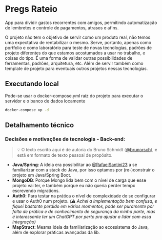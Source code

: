 # Pregs Rateio
App para dividir gastos recorrentes com amigos, permitindo automatização de lembretes e controle de pagamentos, atrasos e afins. 

O projeto não tem o objetivo de servir como um produto real, não temos uma expectativa de rentabilizar o mesmo. Serve, portanto, apenas como portfolio e 
como laboratório para teste de novas tecnologias, padrões de projeto diferentes do que estamos acostumados a usar no trabalho, e coisas do tipo. É uma
forma de validar outras possibilidades de ferramentas, padrões, arquitetura, etc. Além de servir também como template de projeto para eventuais outros projetos nessas tecnologias.

## Executando local
Pode-se usar o docker-compose.yml raiz do projeto para executar o servidor e o banco de dados locamente

```sh
docker-compose up -d
```

## Detalhamento técnico
### Decisões e motivações de tecnologia - Back-end:
> 💡 O texto escrito aqui é de autoria do Bruno Schmidt ([@brunorsch](https://github.com/brunorsch)), e está em formato de texto pessoal de propósito.
- **Java/Spring**: A ideia era possibilitar ao [@RafaelSantini23](https://github.com/RafaelSantini23) a se familiarizar com a stack do Java, por isso optamos por (re-)construir o projeto em Java/Spring Boot.
- **MongoDB**: Porque Mongo lida bem com o nível de carga que esse projeto vai ter, e também porque eu não queria perder tempo escrevendo migrations.
- **Auth0**: Para testar na prática o nível de complexidade de se configurar e usar o Auth0 num projeto. *(⚠️ Achei a implementação bem confusa, 
e fiquei bastante perdido em vários momentos, pode ser puramente por falta de prática e de conhecimento de segurança da minha parte, mas é interessante ter um ChatGPT por perto 
pra ajudar a lidar com essa integração)*
- **MapStruct**: Mesma ideia da familiarização ao ecossistema do Java, além de explorar práticas avançadas da lib.
